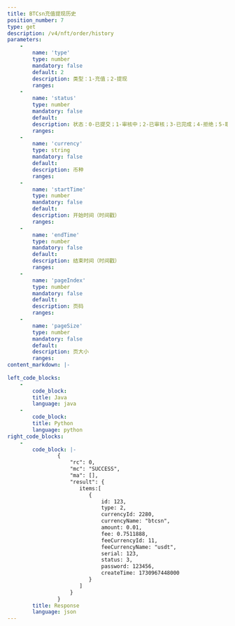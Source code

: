 ```yaml
---
title: BTCsn充值提现历史
position_number: 7
type: get
description: /v4/nft/order/history
parameters:
    -
        name: 'type'
        type: number
        mandatory: false
        default: 2
        description: 类型：1-充值；2-提现
        ranges:
    -
        name: 'status'
        type: number
        mandatory: false
        default:
        description: 状态：0-已提交；1-审核中；2-已审核；3-已完成；4-拒绝；5-取消
        ranges:
    -
        name: 'currency'
        type: string
        mandatory: false
        default:
        description: 币种
        ranges: 
    -
        name: 'startTime'
        type: number
        mandatory: false
        default:
        description: 开始时间（时间戳）
        ranges:
    -
        name: 'endTime'
        type: number
        mandatory: false
        default:
        description: 结束时间（时间戳）
        ranges:
    -
        name: 'pageIndex'
        type: number
        mandatory: false
        default:
        description: 页码
        ranges:
    -
        name: 'pageSize'
        type: number
        mandatory: false
        default:
        description: 页大小
        ranges:
content_markdown: |-
                
left_code_blocks:
    -
        code_block:
        title: Java
        language: java
    -
        code_block:
        title: Python
        language: python
right_code_blocks:
    -
        code_block: |-
                {
                    "rc": 0,
                    "mc": "SUCCESS",
                    "ma": [],
                    "result": {   
                       items:[
                          {
                              id: 123,
                              type: 2,
                              currencyId: 2280,
                              currencyName: "btcsn",
                              amount: 0.01,
                              fee: 0.7511888,
                              feeCurrencyId: 11, 
                              feeCurrencyName: "usdt",
                              serial: 123,
                              status: 3,
                              password: 123456,
                              createTime: 1730967448000
                          }
                       ]
                    }
                }
        title: Response
        language: json    
---
```

